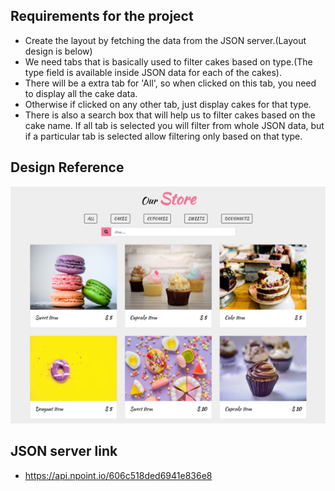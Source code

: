 ## Requirements for the project
- Create the layout by fetching the data from the JSON server.(Layout design is below)
- We need tabs that is basically used to filter cakes based on type.(The type field is available inside JSON data for each of the cakes).
- There will be a extra tab for 'All', so when clicked on this tab, you need to display all the cake data.
- Otherwise if clicked on any other tab, just display cakes for that type.
- There is also a search box that will help us to filter cakes based on the cake name. If all tab is selected you will filter from whole JSON data, but if a particular tab is selected allow filtering only based on that type.

## Design Reference
![Cake Shop](./cake-shop.png)

## JSON server link
- https://api.npoint.io/606c518ded6941e836e8